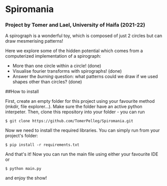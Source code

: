 # Spiromania

### Project by Tomer and Lael, University of Haifa  (2021-22)

A spirograph is a wonderful toy, which is composed of just 2 circles but can draw mesmerising patterns!

Here we explore some of the hidden potential which comes from a computerized implementation of a spirograph:

* More than one circle within a circle! (done)
* Visualise fourier transforms with spirographs! (done)
* Answer the *burning* question: what patterns could we draw if we used shapes other than circles? (done)

##How to install

First, create an empty folder for this project using your favourite method (mkdir, file explorer...). Make sure the folder have an active python interpeter.
Then, clone this repository into your folder - you can run
```shell
$ git clone https://github.com/TomerPelleg/Spiromania.git
```
Now we need to install the required libraries. You can simply run from your project's folder:
```shell
$ pip install -r requirements.txt
```

And that's it! Now you can run the main file using either your favourite IDE or
```shell
$ python main.py
```
and enjoy the show!